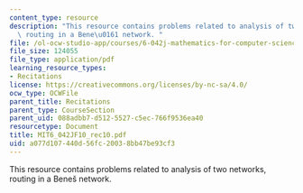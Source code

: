 ```yaml
---
content_type: resource
description: "This resource contains problems related to analysis of two networks,\
  \ routing in a Bene\u0161 network. "
file: /ol-ocw-studio-app/courses/6-042j-mathematics-for-computer-science-fall-2010/a077d107440d56fc20038bb47be93cf3_MIT6_042JF10_rec10.pdf
file_size: 124055
file_type: application/pdf
learning_resource_types:
- Recitations
license: https://creativecommons.org/licenses/by-nc-sa/4.0/
ocw_type: OCWFile
parent_title: Recitations
parent_type: CourseSection
parent_uid: 088adbb7-d512-5527-c5ec-766f9536ea40
resourcetype: Document
title: MIT6_042JF10_rec10.pdf
uid: a077d107-440d-56fc-2003-8bb47be93cf3
---
```

This resource contains problems related to analysis of two networks, routing in a Beneš network. 
